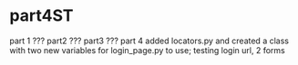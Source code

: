 # part4ST
part 1
???
part2
???
part3
???
part 4
added locators.py and created a class with two new variables for login_page.py to use; testing login url, 2 forms
